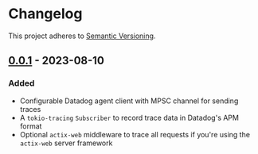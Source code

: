 # Changelog
This project adheres to [Semantic Versioning](https://semver.org/spec/v2.0.0.html).

## [0.0.1] - 2023-08-10
### Added
- Configurable Datadog agent client with MPSC channel for sending traces
- A `tokio-tracing` `Subscriber` to record trace data in Datadog's APM format
- Optional `actix-web` middleware to trace all requests if you're using the `actix-web` server framework

[0.0.1]: https://github.com/kraig-mcfadden/tracing-datadog-apm-rust/releases/tag/v0.0.1
